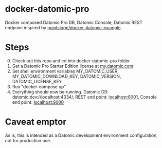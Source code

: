 # docker-datomic-pro
Docker composed Datomic Pro DB, Datomic Console, Datomic REST endpoint inspired by [pointslope/docker-datomic-example](https://github.com/pointslope/docker-datomic-example).

# Steps

0. Check out this repo and cd into docker-datomic-pro folder
1. Get a Datomic Pro Starter Edition license at [my.datomic.com](https://my.datomic.com)
2. Set shell environment variables MY_DATOMIC_USER, MY_DATOMIC_DOWNLOAD_KEY, DATOMIC_VERSION, DATOMIC_LICENSE_KEY
3. Run "docker-compose up"
4. Everything should now be running. Datomic DB: datomic:dev://localhost:4334/, REST end point: [localhost:8001](http://localhost:8001), Console end point: [localhost:9000](http://localhost:9000/browse)

# Caveat emptor
As is, this is intended as a Datomic development environment configuration, not for production use.

